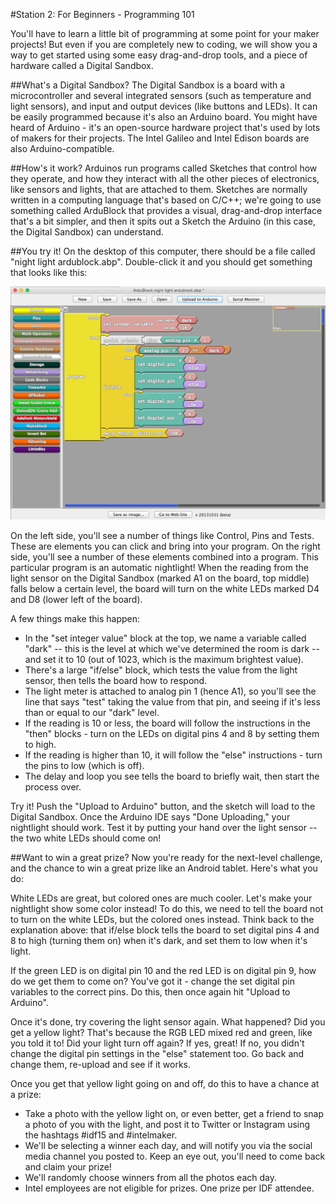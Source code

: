 #Station 2: For Beginners - Programming 101

You'll have to learn a little bit of programming at some point for your maker projects! But even if you are completely new to coding, we will show you a way to get started using some easy drag-and-drop tools, and a piece of hardware called a Digital Sandbox.

##What's a Digital Sandbox?
The Digital Sandbox is a board with a microcontroller and several integrated sensors (such as temperature and light sensors), and input and output devices (like buttons and LEDs). It can be easily programmed because it's also an Arduino board. You might have heard of Arduino - it's an open-source hardware project that's used by lots of makers for their projects. The Intel Galileo and Intel Edison boards are also Arduino-compatible.

##How's it work?
Arduinos run programs called Sketches that control how they operate, and how they interact with all the other pieces of electronics, like sensors and lights, that are attached to them. Sketches are normally written in a computing language that's based on C/C++; we're going to use something called ArduBlock that provides a visual, drag-and-drop interface that's a bit simpler, and then it spits out a Sketch the Arduino (in this case, the Digital Sandbox) can understand.

##You try it!
On the desktop of this computer, there should be a file called "night light ardublock.abp". Double-click it and you should get something that looks like this:

![ArduBlock](ardublock.png)

On the left side, you'll see a number of things like Control, Pins and Tests. These are elements you can click and bring into your program. On the right side, you'll see a number of these elements combined into a program. This particular program is an automatic nightlight! When the reading from the light sensor on the Digital Sandbox (marked A1 on the board, top middle) falls below a certain level, the board will turn on the white LEDs marked D4 and D8 (lower left of the board).

A few things make this happen:
- In the "set integer value" block at the top, we name a variable called "dark" -- this is the level at which we've determined the room is dark -- and set it to 10 (out of 1023, which is the maximum brightest value).
- There's a large "if/else" block, which tests the value from the light sensor, then tells the board how to respond.
- The light meter is attached to analog pin 1 (hence A1), so you'll see the line that says "test" taking the value from that pin, and seeing if it's less than or equal to our "dark" level.
- If the reading is 10 or less, the board will follow the instructions in the "then" blocks - turn on the LEDs on digital pins 4 and 8 by setting them to high.
- If the reading is higher than 10, it will follow the "else" instructions - turn the pins to low (which is off).
- The delay and loop you see tells the board to briefly wait, then start the process over.

Try it! Push the "Upload to Arduino" button, and the sketch will load to the Digital Sandbox. Once the Arduino IDE says "Done Uploading," your nightlight should work. Test it by putting your hand over the light sensor -- the two white LEDs should come on!

##Want to win a great prize?
Now you're ready for the next-level challenge, and the chance to win a great prize like an Android tablet. Here's what you do:

White LEDs are great, but colored ones are much cooler. Let's make your nightlight show some color instead! To do this, we need to tell the board not to turn on the white LEDs, but the colored ones instead. Think back to the explanation above: that if/else block tells the board to set digital pins 4 and 8 to high (turning them on) when it's dark, and set them to low when it's light.

If the green LED is on digital pin 10 and the red LED is on digital pin 9, how do we get them to come on? You've got it - change the set digital pin variables to the correct pins. Do this, then once again hit "Upload to Arduino".

Once it's done, try covering the light sensor again. What happened? Did you get a yellow light? That's because the RGB LED mixed red and green, like you told it to! Did your light turn off again? If yes, great! If no, you didn't change the digital pin settings in the "else" statement too. Go back and change them, re-upload and see if it works.

Once you get that yellow light going on and off, do this to have a chance at a prize:
- Take a photo with the yellow light on, or even better, get a friend to snap a photo of you with the light, and post it to Twitter or Instagram using the hashtags #idf15 and #intelmaker.
- We'll be selecting a winner each day, and will notify you via the social media channel you posted to. Keep an eye out, you'll need to come back and claim your prize!
- We'll randomly choose winners from all the photos each day.
- Intel employees are not eligible for prizes.  One prize per IDF attendee. 
